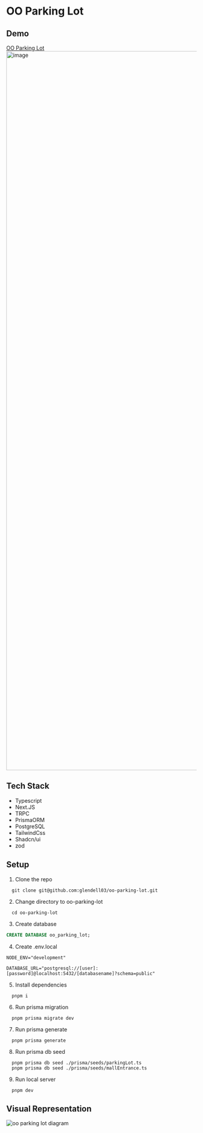 # OO Parking Lot
## Demo
[OO Parking Lot](https://oo-parking-lot-7b4o.vercel.app/)
<img width="1902" alt="image" src="https://github.com/glendell03/oo-parking-lot/assets/58845052/bbfe531a-b84c-47f6-9ff0-274c01d708ce">


## Tech Stack
- Typescript
- Next.JS
- TRPC
- PrismaORM
- PostgreSQL
- TailwindCss
- Shadcn/ui
- zod

## Setup
1. Clone the repo
```console
  git clone git@github.com:glendell03/oo-parking-lot.git
```
2. Change directory to oo-parking-lot
```console
  cd oo-parking-lot
```
3. Create database
```sql
CREATE DATABASE oo_parking_lot;
```
4. Create .env.local
```env
NODE_ENV="development"

DATABASE_URL="postgresql://[user]:[password]@localhost:5432/[databasename]?schema=public"
```
5. Install dependencies
```console
  pnpm i
```
6. Run prisma migration
```console
  pnpm prisma migrate dev
```
7. Run prisma generate
```console
  pnpm prisma generate
```
8. Run prisma db seed
```console
  pnpm prisma db seed ./prisma/seeds/parkingLot.ts
  pnpm prisma db seed ./prisma/seeds/mallEntrance.ts 
```
9. Run local server
```console
  pnpm dev
```

## Visual Representation

<picture>
  <source media="(prefers-color-scheme: dark)" srcset="https://github.com/glendell03/oo-parking-lot/assets/58845052/5d03688a-023f-430b-aa56-5a3613903cfd">
  <source media="(prefers-color-scheme: light)" srcset="https://github.com/glendell03/oo-parking-lot/assets/58845052/2f1d57d1-131e-44aa-86c2-df115d13c53e">
  <img alt="oo parking lot diagram" src="https://github.com/glendell03/oo-parking-lot/assets/58845052/2f1d57d1-131e-44aa-86c2-df115d13c53e">
</picture>
